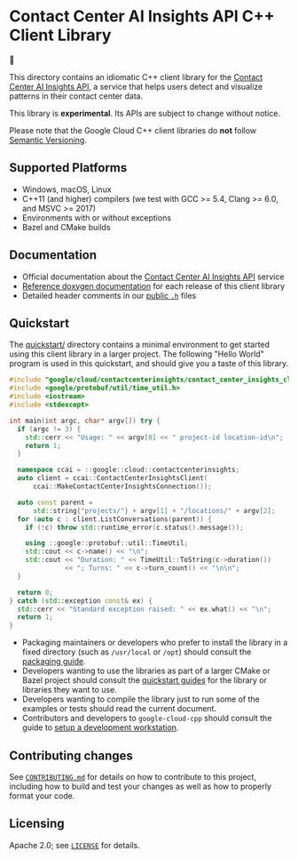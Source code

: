 # Contact Center AI Insights API C++ Client Library

:construction:

This directory contains an idiomatic C++ client library for the
[Contact Center AI Insights API][cloud-service-docs], a service that helps users
detect and visualize patterns in their contact center data.

This library is **experimental**. Its APIs are subject to change without notice.

Please note that the Google Cloud C++ client libraries do **not** follow
[Semantic Versioning](https://semver.org/).

## Supported Platforms

* Windows, macOS, Linux
* C++11 (and higher) compilers (we test with GCC >= 5.4, Clang >= 6.0, and
  MSVC >= 2017)
* Environments with or without exceptions
* Bazel and CMake builds

## Documentation

* Official documentation about the [Contact Center AI Insights API][cloud-service-docs] service
* [Reference doxygen documentation][doxygen-link] for each release of this
  client library
* Detailed header comments in our [public `.h`][source-link] files

[cloud-service-docs]: https://cloud.google.com/contact-center/insights/docs
[doxygen-link]: https://googleapis.dev/cpp/google-cloud-contactcenterinsights/latest/
[source-link]: https://github.com/googleapis/google-cloud-cpp/tree/main/google/cloud/contactcenterinsights

## Quickstart

The [quickstart/](quickstart/README.md) directory contains a minimal environment
to get started using this client library in a larger project. The following
"Hello World" program is used in this quickstart, and should give you a taste of
this library.

<!-- inject-quickstart-start -->
```cc
#include "google/cloud/contactcenterinsights/contact_center_insights_client.h"
#include <google/protobuf/util/time_util.h>
#include <iostream>
#include <stdexcept>

int main(int argc, char* argv[]) try {
  if (argc != 3) {
    std::cerr << "Usage: " << argv[0] << " project-id location-id\n";
    return 1;
  }

  namespace ccai = ::google::cloud::contactcenterinsights;
  auto client = ccai::ContactCenterInsightsClient(
      ccai::MakeContactCenterInsightsConnection());

  auto const parent =
      std::string{"projects/"} + argv[1] + "/locations/" + argv[2];
  for (auto c : client.ListConversations(parent)) {
    if (!c) throw std::runtime_error(c.status().message());

    using ::google::protobuf::util::TimeUtil;
    std::cout << c->name() << "\n";
    std::cout << "Duration: " << TimeUtil::ToString(c->duration())
              << "; Turns: " << c->turn_count() << "\n\n";
  }

  return 0;
} catch (std::exception const& ex) {
  std::cerr << "Standard exception raised: " << ex.what() << "\n";
  return 1;
}
```
<!-- inject-quickstart-end -->

* Packaging maintainers or developers who prefer to install the library in a
  fixed directory (such as `/usr/local` or `/opt`) should consult the
  [packaging guide](/doc/packaging.md).
* Developers wanting to use the libraries as part of a larger CMake or Bazel
  project should consult the [quickstart guides](#quickstart) for the library
  or libraries they want to use.
* Developers wanting to compile the library just to run some of the examples or
  tests should read the current document.
* Contributors and developers to `google-cloud-cpp` should consult the guide to
  [setup a development workstation][howto-setup-dev-workstation].

[howto-setup-dev-workstation]: /doc/contributor/howto-guide-setup-development-workstation.md

## Contributing changes

See [`CONTRIBUTING.md`](../../../CONTRIBUTING.md) for details on how to
contribute to this project, including how to build and test your changes
as well as how to properly format your code.

## Licensing

Apache 2.0; see [`LICENSE`](../../../LICENSE) for details.
